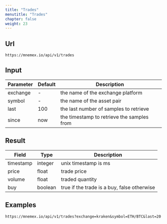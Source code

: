 ```yaml
---
title: "Trades"
menutitle: "Trades"
chapter: false
weight: 23
---
```


## Url

```url
https://mnemex.io/api/v1/trades
```

## Input

| Parameter | Default | Description |
| --------- | ------- | ----------- |
| exchange  | -       | the name of the exchange platform |
| symbol    | -       | the name of the asset pair |
| last      | 100    | the last number of samples to retrieve |
| since     | now     | the timestamp to retrieve the samples from |

## Result

| Field      | Type    | Description |
| ---------- | ------- | ----------- |
| timestamp  | integer | unix timestamp is ms  |
| price      | float   | trade price |
| volume     | float   | traded quantity |
| buy        | boolean | true if the trade is a buy, false otherwise |

## Examples 

```url
https://mnemex.io/api/v1/trades?exchange=kraken&symbol=ETH/BTC&last=20
```

